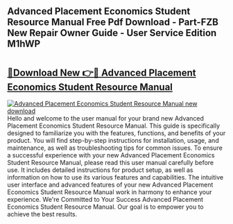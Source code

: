## Advanced Placement Economics Student Resource Manual Free Pdf Download - Part-FZB New Repair Owner Guide - User Service Edition M1hWP

# <h2><a href="http://bc81963.oget.top/?id=Advanced+Placement+Economics+Student+Resource+Manual">🔗Download New 👉🔴 Advanced Placement Economics Student Resource Manual</a></h2>

[![Advanced Placement Economics Student Resource Manual new download](https://i.imgur.com/5g1atiW.png)](http://bc81963.oget.top/?id=Advanced+Placement+Economics+Student+Resource+Manual)
Hello and welcome to the user manual for your brand new Advanced Placement Economics Student Resource Manual. This guide is specifically designed to familiarize you with the features, functions, and benefits of your product. You will find step-by-step instructions for installation, usage, and maintenance, as well as troubleshooting tips for common issues. To ensure a successful experience with your new Advanced Placement Economics Student Resource Manual, please read this user manual carefully before use. It includes detailed instructions for product setup, as well as information on how to use its various features and capabilities. The intuitive user interface and advanced features of your new Advanced Placement Economics Student Resource Manual work in harmony to enhance your experience. We're Committed to Your Success Advanced Placement Economics Student Resource Manual. Our goal is to empower you to achieve the best results.
